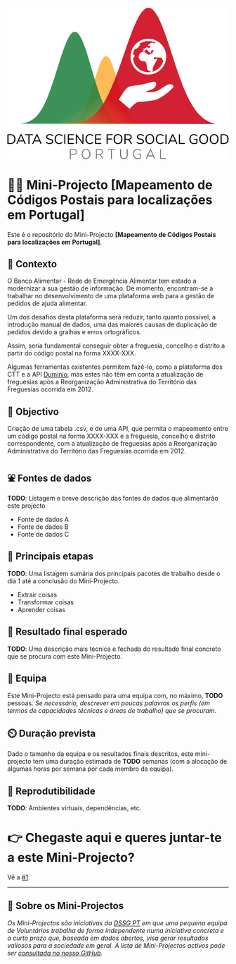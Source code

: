 ![DSGG Portugal](assets/dssg_logo_lettering.png)

# 👶🚀 Mini-Projecto [Mapeamento de Códigos Postais para localizações em Portugal] 

Este é o repositório do Mini-Projecto **[Mapeamento de Códigos Postais para localizações em Portugal]**.

## 🤔 Contexto

O Banco Alimentar - Rede de Emergência Alimentar tem estado a modernizar a sua gestão de informação. De momento, encontram-se a trabalhar no desenvolvimento de uma plataforma web para a gestão de pedidos de ajuda alimentar.

Um dos desafios desta plataforma será reduzir, tanto quanto possível, a introdução manual de dados, uma das maiores causas de duplicação de pedidos devido a gralhas e erros ortográficos.

Assim, seria fundamental conseguir obter a freguesia, concelho e distrito a partir do código postal na forma XXXX-XXX.

Algumas ferramentas existentes permitem fazê-lo, como a plataforma dos CTT e a API [Dumínio](https://www.duminio.com/ptcp/#two), mas estes não têm em conta a atualização de freguesias após a Reorganização Administrativa do Território das Freguesias ocorrida em 2012. 

## 🥅 Objectivo

Criação de uma tabela .csv, e de uma API, que permita o mapeamento entre um código postal na forma XXXX-XXX e a freguesia, concelho e distrito correspondente, com a atualização de freguesias após a Reorganização Administrativa do Território das Freguesias ocorrida em 2012. 

## ⛲ Fontes de dados

**TODO**: Listagem e breve descrição das fontes de dados que alimentarão este projecto

+ Fonte de dados A 
+ Fonte de dados B
+ Fonte de dados C

## 🧱 Principais etapas

**TODO**: Uma listagem sumária dos principais pacotes de trabalho desde o dia 1 até a conclusão do Mini-Projecto.

+ Extrair coisas 
+ Transformar coisas
+ Aprender coisas

## 🎯 Resultado final esperado

**TODO**: Uma descrição mais técnica e fechada do resultado final concreto que se procura com este Mini-Projecto. 

## 👥 Equipa

Este Mini-Projecto está pensado para uma equipa com, no máximo, **TODO** pessoas. _Se necessário, descrever em poucas palavras os perfis (em termos de capacidades técnicas e áreas de trabalho) que se procuram_.

## ⏲️ Duração prevista

Dado o tamanho da equipa e os resultados finais descritos, este mini-projecto tem uma duração estimada de **TODO** semanas (com a alocação de algumas horas por semana por cada membro da equipa).

## 🔁 Reprodutibilidade

**TODO**: Ambientes virtuais, dependências, etc. 

# 👉 Chegaste aqui e queres juntar-te a este Mini-Projecto?

Vê a [#1](/../../issues/1).

--- 

## 📜 Sobre os Mini-Projectos

_Os Mini-Projectos são iniciativas da [DSSG PT](https://dssg.pt) em que uma pequena equipa de Voluntários trabalha de forma independente numa iniciativa concreta e a curto prazo que, baseada em dados abertos, visa gerar resultados valiosos para a sociedade em geral. A lista de Mini-Projectos activos pode ser [consultada no nosso GitHub](https://github.com/dssg-pt/)._
